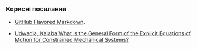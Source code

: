 
### Корисні посилання

* [GitHub Flavored Markdown](https://guides.github.com/features/mastering-markdown/).

* [Udwadia, Kalaba What is the General Form of the Explicit Equations of Motion for Constrained Mechanical Systems?](http://citeseerx.ist.psu.edu/viewdoc/download?doi=10.1.1.174.6353&rep=rep1&type=pdf)
